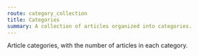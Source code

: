 ```yaml
---
route: category_collection
title: Categories
summary: A collection of articles organized into categories.
---
```

Article categories, with the number of articles in each category.
